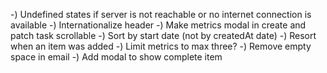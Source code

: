 -) Undefined states if server is not reachable or no internet connection is available
-) Internationalize header
-) Make metrics modal in create and patch task scrollable
-) Sort by start date (not by createdAt date)
-) Resort when an item was added
-) Limit metrics to max three?
-) Remove empty space in email
-) Add modal to show complete item